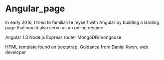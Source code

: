 # Angular_page

In early 2016, I tried to familiarize myself with Angular by building a landing page that would also serve as an online resume. 

Angular 1.3
Node.js
Express router
MongoDB/mongoose

HTML template found on bootstrap. 
Guidance from Daniel Kwon, web developer
